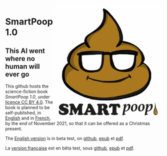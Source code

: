 <img src="SmartPoop.jpg" alt="SmartPoop.jpg" width="350" align="right" />

# SmartPoop 1.0

## This AI went where no human will ever go

This github hosts the science-fiction book *SmartPoop 1.0*, under [licence CC BY 4.0](https://creativecommons.org/licenses/by/4.0/).
The book is planned to be self-published, in [English](English/README.md) and in [French](French/README.md), by the end of November 2021, so that it can be offered as a Christmas present.

The [English version](English/README.md) is in beta test, on [github](English/1-gold.md), [epub](English/SmartPoop.epub) et [pdf](English/SmartPoop.pdf).

La [version française](French/README.md) est en bêta test, sous [github](French/1-L'or.md), [epub](French/SmartPoop-fr.epub) et [pdf](French/SmartPoop-fr.pdf).
